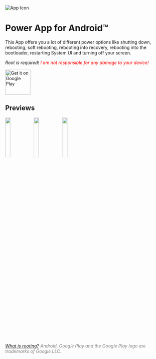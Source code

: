 ![App Icon](https://raw.githubusercontent.com/Domi04151309/Power-App-for-Android/master/app/src/main/res/mipmap-xxxhdpi/ic_launcher.png)
# Power App for Android™
This App offers you a lot of different power options like shutting down, rebooting, soft rebooting, rebooting into recovery, rebooting into the bootloader, restarting System UI and turning off your screen.

*Root is required!*
<i style="color:red;">I am not responsible for any damage to your device!</i>

<a href='https://play.google.com/store/apps/details?id=io.github.domi04151309.powerapp'><img alt='Get it on Google Play' src='https://play.google.com/intl/en_us/badges/images/generic/en_badge_web_generic.png' height="80"/></a>

## Previews
<img src="https://raw.githubusercontent.com/Domi04151309/Power-App-for-Android/master/preview.jpg" width="18%" /><img src="https://raw.githubusercontent.com/Domi04151309/Power-App-for-Android/master/preview2.jpg" width="18%" /><img src="https://raw.githubusercontent.com/Domi04151309/Power-App-for-Android/master/preview3.jpg" width="18%" />

*<a href="https://en.wikipedia.org/wiki/Rooting_(Android)">What is rooting?</a>*
<i style="color:gray;">Android, Google Play and the Google Play logo are trademarks of Google LLC.</i>
